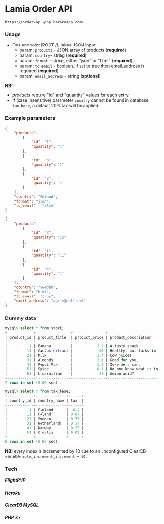 # Lamia Order API

`https://order-api-php.herokuapp.com/`
### Usage
- One endpoint (POST /), takes JSON input.
    - param: `products` - JSON array of products (**required**)
    - param: `country`- string (**required**)
    - param: `format` - string, either "json" or "html" (**required**)
    - param: `to_email` - boolean, if set to true then email_address is required (**required**)
    - param: `email_address` - string (**optional**)

**NB!** 
- *products* require "id" and "quantity" values for each entry.
- if (case insensitive) parameter `country` cannot be found in database `tax_base`, a default 20% tax will be applied.


### Example parameters
```json
{
	"products": [
		{
			"id": "1",
			"quantity": "1"
		},
		{
			"id": "3",
			"quantity": "2"
		},
		{
			"id": "2",
			"quantity": "4"
		}
	],
	"country": "Poland",
	"format": "json",
	"to_email": "false"
}
```

```json
{
	"products": [
		{
			"id": "3",
			"quantity": "25"
		},
		{
			"id": "1",
			"quantity": "11"
		},
		{
			"id": "4",
			"quantity": "1"
		}
	],
	"country": "Sweden",
	"format": "html",
	"to_email": "true",
	"email_address": "agile@null.net"
}
```

### Dummy data

```SQL
mysql> select * from stock;
+------------+----------------+---------------+------------------------------+------------------+
| product_id | product_title  | product_price | product_description          | product_quantity |
+------------+----------------+---------------+------------------------------+------------------+
|          1 | Banana         |           2.5 | A tasty snack.               |             9000 |
|         11 | Cactus extract |            30 | Healthy, but lacks in taste. |              500 |
|         21 | Milk           |           1.7 | Cow juice!                   |             1000 |
|         31 | Almonds        |           2.8 | Good for you.                |              583 |
|         41 | Pepsi Max      |           1.2 | Zero in a can.               |               30 |
|         51 | Spice          |           8.5 | No one know what it is.      |              502 |
|         61 | L-carnitine    |            20 | Amino acid?                  |              120 |
+------------+----------------+---------------+------------------------------+------------------+
7 rows in set (0,06 sec)

```

```SQL
mysql> select * from tax_base;
+------------+--------------+------+
| country_id | country_name | tax  |
+------------+--------------+------+
|          1 | Finland      |  0.2 |
|         11 | Poland       | 0.07 |
|         21 | Sweden       | 0.75 |
|         31 | Netherlands  | 0.17 |
|         41 | Norway       | 0.25 |
|         51 | Croatia      | 0.02 |
+------------+--------------+------+
6 rows in set (0,06 sec)

```

**NB!** every index is incremented by 10 due to an unconfigured ClearDB variable `auto_increment_increment = 10`.

### Tech

##### FlightPHP
##### Heroku
##### ClearDB MySQL
##### PHP 7.x